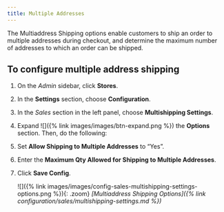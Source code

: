 ```yaml
---
title: Multiple Addresses
---
```


The Multiaddress Shipping options enable customers to ship an order to multiple addresses during checkout, and determine the maximum number of addresses to which an order can be shipped.

## To configure multiple address shipping

1.  On the _Admin_ sidebar, click **Stores**.

1.  In the **Settings** section, choose **Configuration**.

1.  In the _Sales_ section in the left panel, choose **Multishipping Settings**.

1.  Expand ![]({% link images/images/btn-expand.png %}) the **Options** section. Then, do the following:

1.  Set **Allow Shipping to Multiple Addresses** to “Yes”.

1.  Enter the **Maximum Qty Allowed for Shipping to Multiple Addresses**.

1.  Click **Save Config**.

    ![]({% link images/images/config-sales-multishipping-settings-options.png %}){: .zoom}
    _[Multiaddress Shipping Options]({% link configuration/sales/multishipping-settings.md %})_
